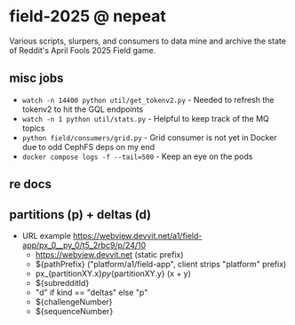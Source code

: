 # field-2025 @ nepeat
Various scripts, slurpers, and consumers to data mine and archive the state of Reddit's April Fools 2025 Field game.

## misc jobs
- `watch -n 14400 python util/get_tokenv2.py` - Needed to refresh the tokenv2 to hit the GQL endpoints
- `watch -n 1 python util/stats.py` - Helpful to keep track of the MQ topics
- `python field/consumers/grid.py` - Grid consumer is not yet in Docker due to odd CephFS deps on my end
- `docker compose logs -f --tail=500` - Keep an eye on the pods

## re docs

## partitions (p) + deltas (d)
- URL example https://webview.devvit.net/a1/field-app/px_0__py_0/t5_2rbc9/p/24/10
    - https://webview.devvit.net (static prefix)
    - ${pathPrefix} ("platform/a1/field-app", client strips "platform" prefix)
    - px_{partitionXY.x}_py_{partitionXY.y} (x + y)
    - ${subredditId}
    - "d" if kind == "deltas" else "p"
    - ${challengeNumber}
    - ${sequenceNumber}